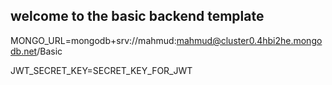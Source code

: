 ## welcome to the basic backend template

MONGO_URL=mongodb+srv://mahmud:mahmud@cluster0.4hbi2he.mongodb.net/Basic

<!-- mongodb+srv://mahmud:mahmud@cluster0.4hbi2he.mongodb.net/ -->

JWT_SECRET_KEY=SECRET_KEY_FOR_JWT
